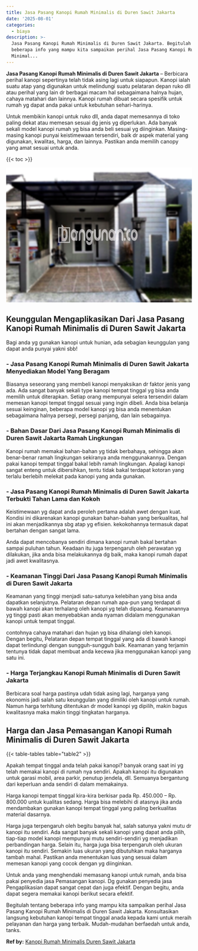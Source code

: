```yaml
---
title: Jasa Pasang Kanopi Rumah Minimalis di Duren Sawit Jakarta
date: '2025-08-01'
categories:
  - biaya
description: >-
  Jasa Pasang Kanopi Rumah Minimalis di Duren Sawit Jakarta. Begitulah tentang
  beberapa info yang mampu kita sampaikan perihal Jasa Pasang Kanopi Rumah
  Minimal...
---
```


**Jasa Pasang Kanopi Rumah Minimalis di Duren Sawit Jakarta** – Berbicara perihal kanopi sepertinya telah tidak asing lagi untuk siapapun. Kanopi ialah suatu atap yang digunakan untuk melindungi suatu pelataran depan ruko dll atau perihal yang lain dr berbagai macam hal sebagaimana halnya hujan, cahaya matahari dan lainnya. Kanopi rumah dibuat secara spesifik untuk rumah yg dapat anda pakai untuk kebutuhan sehari-harinya.

Untuk membikin kanopi untuk ruko dll, anda dapat memesannya di toko paling dekat atau memesan sesuai dg jenis yg diperlukan. Ada banyak sekali model kanopi rumah yg bisa anda beli sesuai yg diinginkan. Masing-masing kanopi punyai keistimewaan tersendiri, baik dr aspek material yang digunakan, kwalitas, harga, dan lainnya. Pastikan anda memilih canopy yang amat sesuai untuk anda.

{{< toc >}}

![Jasa Pasang Kanopi Rumah Minimalis di Duren Sawit Jakarta](/images/harga-kanopi-minimalis-29.png)

## Keunggulan Mengaplikasikan Dari Jasa Pasang Kanopi Rumah Minimalis di Duren Sawit Jakarta

Bagi anda yg gunakan kanopi untuk hunian, ada sebagian keunggulan yang dapat anda punyai yakni sbb!

### \- Jasa Pasang Kanopi Rumah Minimalis di Duren Sawit Jakarta Menyediakan Model Yang Beragam

Biasanya seseorang yang membeli kanopi menyaksikan dr faktor jenis yang ada. Ada sangat banyak sekali type kanopi tempat tinggal yg bisa anda memilih untuk diterapkan. Setiap orang mempunyai selera tersendiri dalam memesan kanopi tempat tinggal sesuai yang ingin dibeli. Anda bisa belanja sesuai keinginan, beberapa model kanopi yg bisa anda menentukan sebagaimana halnya persegi, persegi panjang, dan lain sebagainya.

### \- Bahan Dasar Dari Jasa Pasang Kanopi Rumah Minimalis di Duren Sawit Jakarta Ramah Lingkungan

Kanopi rumah memakai bahan-bahan yg tidak berbahaya, sehingga akan benar-benar ramah lingkungan sekiranya anda menggunakannya. Dengan pakai kanopi tempat tinggal bakal lebih ramah lingkungan. Apalagi kanopi sangat enteng untuk dibersihkan, tentu tidak bakal terdapat kotoran yang terlalu berlebih melekat pada kanopi yang anda gunakan.

### \- Jasa Pasang Kanopi Rumah Minimalis di Duren Sawit Jakarta Terbukti Tahan Lama dan Kokoh

Keistimewaan yg dapat anda peroleh pertama adalah awet dengan kuat. Kondisi ini dikarenakan kanopi gunakan bahan-bahan yang berkualitas, hal ini akan menjadikannya sbg atap yg efisien. kekokohannya termasuk dapat bertahan dengan sangat lama.

Anda dapat mencobanya sendiri dimana kanopi rumah bakal bertahan sampai puluhan tahun. Keadaan itu juga terpengaruh oleh perawatan yg dilakukan, jika anda bisa melakukannya dg baik, maka kanopi rumah dapat jadi awet kwalitasnya.

### \- Keamanan Tinggi Dari Jasa Pasang Kanopi Rumah Minimalis di Duren Sawit Jakarta

Keamanan yang tinggi menjadi satu-satunya kelebihan yang bisa anda dapatkan selanjutnya. Pelataran depan rumah apa-pun yang terdapat di bawah kanopi akan terhalang oleh kanopi yg telah dipasang. Keamanannya yg tinggi pasti akan menyebabkan anda nyaman didalam menggunakan kanopi untuk tempat tinggal.

contohnya cahaya matahari dan hujan yg bisa dihalangi oleh kanopi. Dengan begitu, Pelataran depan tempat tinggal yang ada di bawah kanopi dapat terlindungi dengan sungguh-sungguh baik. Keamanan yang terjamin tentunya tidak dapat membuat anda kecewa jika menggunakan kanopi yang satu ini.

### \- Harga Terjangkau Kanopi Rumah Minimalis di Duren Sawit Jakarta

Berbicara soal harga pastinya udah tidak asing lagi, harganya yang ekonomis jadi salah satu keunggulan yang dimiliki oleh kanopi untuk rumah. Namun harga terhitung ditentukan dr model kanopi yg dipilih, makin bagus kwalitasnya maka makin tinggi tingkatan harganya.

## Harga dan Jasa Pemasangan Kanopi Rumah Minimalis di Duren Sawit Jakarta

{{< table-tables table="table2" >}}

Apakah tempat tinggal anda telah pakai kanopi? banyak orang saat ini yg telah memakai kanopi di rumah nya sendiri. Apakah kanopi itu digunakan untuk garasi mobil, area parkir, penutup jendela, dll. Semuanya bergantung dari keperluan anda sendiri di dalam memakainya.

Harga kanopi tempat tinggal kira-kira berkisar pada Rp. 450.000 – Rp. 800.000 untuk kualitas sedang. Harga bisa melebihi di atasnya jika anda mendambakan gunakan kanopi tempat tinggal yang paling berkualitas material dasarnya.

Harga juga terpengaruh oleh begitu banyak hal, salah satunya yakni mutu dr kanopi itu sendiri. Ada sangat banyak sekali kanopi yang dapat anda pilih, tiap-tiap model kanopi mempunyai mutu sendiri-sendiri yg menjadikan perbandingan harga. Selain itu, harga juga bisa terpengaruh oleh ukuran kanopi itu sendiri. Semakin luas ukuran yang dibutuhkan maka harganya tambah mahal. Pastikan anda menentukan luas yang sesuai dalam memesan kanopi yang cocok dengan yg diinginkan.

Untuk anda yang menghendaki memasang kanopi untuk rumah, anda bisa pakai penyedia jasa Pemasangan kanopi. Dg gunakan penyedia jasa Pengaplikasian dapat sangat cepat dan juga efektif. Dengan begitu, anda dapat segera memakai kanopi berikut secara efektif.

Begitulah tentang beberapa info yang mampu kita sampaikan perihal Jasa Pasang Kanopi Rumah Minimalis di Duren Sawit Jakarta. Konsultasikan langsung kebutuhan kanopi tempat tinggal anada kepada kami untuk meraih pelayanan dan harga yang terbaik. Mudah-mudahan berfaedah untuk anda, tanks.

**Ref by:**  [Kanopi Rumah Minimalis Duren Sawit Jakarta](https://id.wikipedia.org/wiki/Kanopi)
